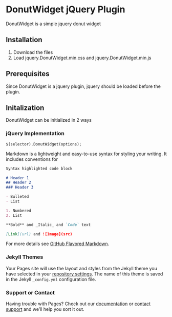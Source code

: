 # DonutWidget jQuery Plugin

DonutWidget is a simple jquery donut widget 


## Installation

1. Download the files
2. Load jquery.DonutWidget.min.css and jquery.DonutWidget.min.js


## Prerequisites
Since DonutWidget is a jquery plugin, jquery should be loaded before the plugin.

## Initalization
DonutWidget can be initialized in 2 ways

### jQuery Implementation
```
$(selector).DonutWidget(options);
```


Markdown is a lightweight and easy-to-use syntax for styling your writing. It includes conventions for

```markdown
Syntax highlighted code block

# Header 1
## Header 2
### Header 3

- Bulleted
- List

1. Numbered
2. List

**Bold** and _Italic_ and `Code` text

[Link](url) and ![Image](src)
```

For more details see [GitHub Flavored Markdown](https://guides.github.com/features/mastering-markdown/).

### Jekyll Themes

Your Pages site will use the layout and styles from the Jekyll theme you have selected in your [repository settings](https://github.com/paulgeorge92/DonutWidget/settings). The name of this theme is saved in the Jekyll `_config.yml` configuration file.

### Support or Contact

Having trouble with Pages? Check out our [documentation](https://help.github.com/categories/github-pages-basics/) or [contact support](https://github.com/contact) and we’ll help you sort it out.
